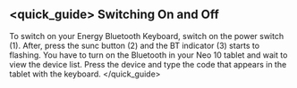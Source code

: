 ## <quick_guide> Switching On and Off
To switch on your Energy Bluetooth Keyboard, switch on the power switch (1). After, press the sunc button (2) and the BT indicator (3) starts to flashing. You have to turn on the Bluetooth in your Neo 10 tablet and wait to view the device list. Press the device and type the code that appears in the tablet with the keyboard.
</quick_guide>

